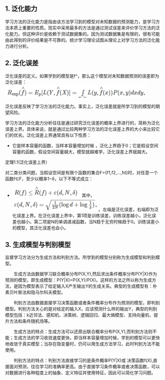 ## 1. 泛化能力

​	学习方法的泛化能力是指由该方法学习到的模型对未知数据的预测能力，是学习方法本质上重要的性质。现实中采用最多的方法是通过测试误差来评价学习方法的泛化能力。但这种评价是依赖于测试数据集的。因为测试数据集是有限的，很有可能由此得到的评价结果是不可靠的。统计学习理论试图从理论上对学习方法的泛化能力进行分析。


## 2. 泛化误差

泛化误差的定义。如果学到的模型是f^，那么这个模型对未知数据预测的误差即为泛化误差：![image-20240416162647987](https://raw.githubusercontent.com/kaisersama112/typora_image/master/image-20240416162647987.png)

​	泛化误差反映了学习方法的泛化能力。事实上，泛化误差就是所学习到的模型的期望风险。

​	学习方法的泛化能力分析往往是通过研究泛化误差的概率上界进行的，简称为泛化误差上界。具体来说，就是通过比较两种学习方法的泛化误差上界的大小来比较它们的优劣。泛化误差上界通常具有以下性质：

 - 它是样本容量的函数，当样本容量增加时候 ，泛化上界趋于0；它是假设空间容量的函数，假设空间容量越大，模型就越难学，泛化误差上界就越大。

定理1.1(泛化误差上界）

对二类分类问题，当假设空间是有限个函数的集合F={f1,f2,...,fd}时，对任意一个函数f∈F，至少以概率1−δ，以下不等式成立：

- ![image-20240416162851252](https://raw.githubusercontent.com/kaisersama112/typora_image/master/image-20240416162851252.png)其中，![image-20240416162904529](https://raw.githubusercontent.com/kaisersama112/typora_image/master/image-20240416162904529.png)。左端是泛化误差，右端即为泛化误差上界。在泛化误差上界中，第1项是训练误差，训练误差越小，泛化误差也越小。第二项是N的单调递减函数，当N趋于无穷时候趋于0。训练误差小的模型，其泛化误差也会小。

## 3. 生成模型与判别模型

监督学习方法分为生成方法和判别方法。所学到的模型分别称为生成模型和判别模型。

  生成方法由数据学习联合概率分布P(X,Y),然后求出条件概率分布P(Y|X)作为预测的模型，即生成模型：P(Y|X)=P(X,Y)/P(X)。这样的方法之所以称为生成方法，是因为模型表示了给定输入X产生输出Y的生成关系。典型的生成模型有：朴素贝叶斯法和隐马尔科夫模型。

  判别方法由数据直接学习决策函数或者条件概率分布作为预测的模型，即判别模型。判别方法关心的是对给定的输入X，应该预测什么样的输出Y，典型的判别模型包括：k近邻法、感知机、决策树、逻辑回归、最大熵模型、支持向量机、提升方法和条件随机场等。

  生成方法的特点：生成方法可以还原出联合概率分布P(X,Y),而判别方法则不能；生成方法的学习收敛速度更快，即当样本容量增加时候，学到的模型可以更快地收敛于真实模型；当存在隐变量时，仍可以用生成方法学习，此时判别方法不能使用。

  判别方法的特点：判别方法直接学习的是条件概率P(Y|X)或 决策函数f(X),直接面对预测，往往学习的准确率更高。由于直接学习条件概率或者决策函数，可以对数据进行各种程度上的抽象、定义特征并使用特征，因此可以简化学习问题。

